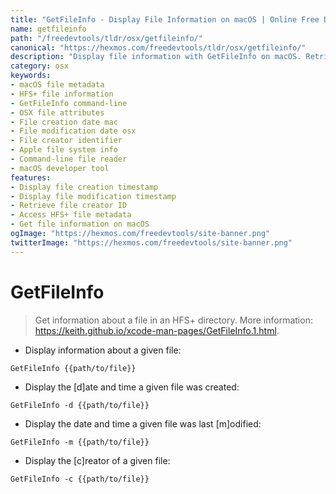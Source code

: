 ```yaml
---
title: "GetFileInfo - Display File Information on macOS | Online Free DevTools by Hexmos"
name: getfileinfo
path: "/freedevtools/tldr/osx/getfileinfo/"
canonical: "https://hexmos.com/freedevtools/tldr/osx/getfileinfo/"
description: "Display file information with GetFileInfo on macOS. Retrieve creation date, modification date, and creator information using this command-line tool. Free online tool, no registration required."
category: osx
keywords:
- macOS file metadata
- HFS+ file information
- GetFileInfo command-line
- OSX file attributes
- File creation date mac
- File modification date osx
- File creator identifier
- Apple file system info
- Command-line file reader
- macOS developer tool
features:
- Display file creation timestamp
- Display file modification timestamp
- Retrieve file creator ID
- Access HFS+ file metadata
- Get file information on macOS
ogImage: "https://hexmos.com/freedevtools/site-banner.png"
twitterImage: "https://hexmos.com/freedevtools/site-banner.png"
---
```


# GetFileInfo

> Get information about a file in an HFS+ directory.
> More information: <https://keith.github.io/xcode-man-pages/GetFileInfo.1.html>.

- Display information about a given file:

`GetFileInfo {{path/to/file}}`

- Display the [d]ate and time a given file was created:

`GetFileInfo -d {{path/to/file}}`

- Display the date and time a given file was last [m]odified:

`GetFileInfo -m {{path/to/file}}`

- Display the [c]reator of a given file:

`GetFileInfo -c {{path/to/file}}`
